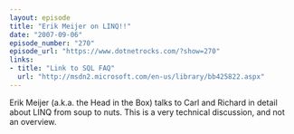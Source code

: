 ```yaml
---
layout: episode
title: "Erik Meijer on LINQ!!"
date: "2007-09-06"
episode_number: "270"
episode_url: "https://www.dotnetrocks.com/?show=270"
links:
- title: "Link to SQL FAQ"
  url: "http://msdn2.microsoft.com/en-us/library/bb425822.aspx"
---
```


Erik Meijer (a.k.a. the Head in the Box) talks to Carl and Richard in detail about LINQ from soup to nuts. This is a very technical discussion, and not an overview.
